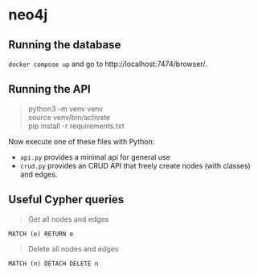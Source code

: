 # neo4j

## Running the database
`docker compose up` and go to http://localhost:7474/browser/.

## Running the API

>python3 -m venv venv \
>source venv/bin/activate \
>pip install -r requirements.txt

Now execute one of these files with Python:

- `api.py` provides a minimal api for general use
- `crud.py` provides an CRUD API that freely create nodes (with classes) and edges.


## Useful Cypher queries

>Get all nodes and edges
```cypher
MATCH (e) RETURN e
```

>Delete all nodes and edges

```cypher
MATCH (n) DETACH DELETE n
```
